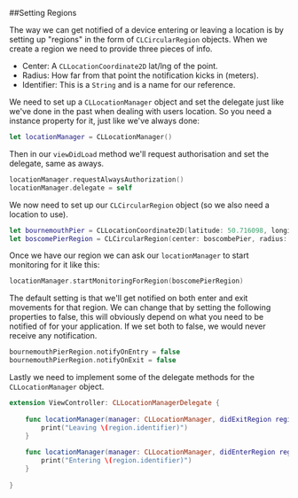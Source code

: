 ##Setting Regions

The way we can get notified of a device entering or leaving a location is by setting up "regions" in the form of `CLCircularRegion` objects. When we create a region we need to provide three pieces of info. 

+ Center: A `CLLocationCoordinate2D` lat/lng of the point. 
+ Radius: How far from that point the notification kicks in (meters).
+ Identifier: This is a `String` and is a name for our reference. 

We need to set up a `CLLocationManager` object and set the delegate just like we've done in the past when dealing with users location. So you need a instance property for it, just like we've always done:

```swift 
let locationManager = CLLocationManager()
```

Then in our `viewDidLoad` method we'll request authorisation and set the delegate, same as aways. 

```swift
locationManager.requestAlwaysAuthorization()
locationManager.delegate = self
```

We now need to set up our `CLCircularRegion` object (so we also need a location to use).

```swift
let bournemouthPier = CLLocationCoordinate2D(latitude: 50.716098, longitude: -1.875780)
let boscomePierRegion = CLCircularRegion(center: boscombePier, radius: 100, identifier: "Boscome Pier")
```

Once we have our region we can ask our `locationManager` to start monitoring for it like this:

```swift
locationManager.startMonitoringForRegion(boscomePierRegion)
```

The default setting is that we'll get notified on both enter and exit movements for that region. We can change that by setting the following properties to false, this will obviously depend on what you need to be notified of for your application. If we set both to false, we would never receive any notification. 

```swift
bournemouthPierRegion.notifyOnEntry = false
bournemouthPierRegion.notifyOnExit = false
```

Lastly we need to implement some of the delegate methods for the `CLLocationManager` object.

```swift 
extension ViewController: CLLocationManagerDelegate {
    
    func locationManager(manager: CLLocationManager, didExitRegion region: CLRegion) {
        print("Leaving \(region.identifier)")
    }
    
    func locationManager(manager: CLLocationManager, didEnterRegion region: CLRegion) {
        print("Entering \(region.identifier)")
    }
   
}
```





